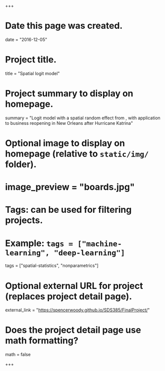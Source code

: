 +++
# Date this page was created.
date = "2016-12-05"

# Project title.
title = "Spatial logit model"

# Project summary to display on homepage.
summary = "Logit model with a spatial random effect from , with application to business reopening in New Orleans after Hurricane Katrina"

# Optional image to display on homepage (relative to `static/img/` folder).
# image_preview = "boards.jpg"

# Tags: can be used for filtering projects.
# Example: `tags = ["machine-learning", "deep-learning"]`
tags = ["spatial-statistics", "nonparametrics"]

# Optional external URL for project (replaces project detail page).
external_link = "https://spencerwoody.github.io/SDS385/FinalProject/"

# Does the project detail page use math formatting?
math = false

+++

